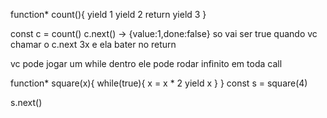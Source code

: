 function\* count(){
yield 1
yield 2
return yield 3
}

const c = count()
c.next() -> {value:1,done:false}
so vai ser true quando vc chamar o c.next 3x e ela bater no return

vc pode jogar um while dentro ele pode rodar infinito em toda call

function* square(x){
while(true){
x = x * 2
yield x
}
}
const s = square(4)

s.next()
